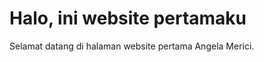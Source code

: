 <html lang="id">
<head>
    <meta charset="UTF-8">
    <meta name="viewport" content="width=device-width, initial-scale=1.0">
</head>
<body>
    <h1>Halo, ini website pertamaku </h1>
    <p>Selamat datang di halaman website pertama Angela Merici.</p>
</body>
</html>
